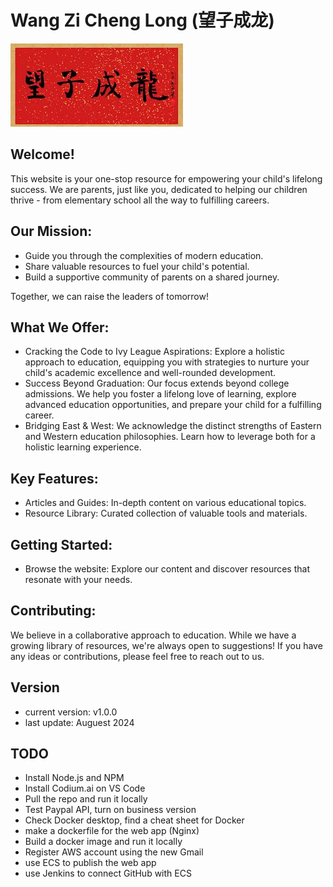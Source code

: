 # Wang Zi Cheng Long (望子成龙)

![home_logo](./src/assets/wangzichenglong.png)

## Welcome!

This website is your one-stop resource for empowering your child's lifelong success. We are parents, just like you, dedicated to helping our children thrive - from elementary school all the way to fulfilling careers.

## Our Mission:

   - Guide you through the complexities of modern education.
   - Share valuable resources to fuel your child's potential.
   - Build a supportive community of parents on a shared journey.

Together, we can raise the leaders of tomorrow!

## What We Offer:

   - Cracking the Code to Ivy League Aspirations: Explore a holistic approach to education, equipping you with strategies to nurture your child's academic excellence and well-rounded development.
   - Success Beyond Graduation: Our focus extends beyond college admissions. We help you foster a lifelong love of learning, explore advanced education opportunities, and prepare your child for a fulfilling career.
   - Bridging East & West: We acknowledge the distinct strengths of Eastern and Western education philosophies. Learn how to leverage both for a holistic learning experience.

## Key Features:

   - Articles and Guides: In-depth content on various educational topics.
   - Resource Library: Curated collection of valuable tools and materials.

## Getting Started:

   - Browse the website: Explore our content and discover resources that resonate with your needs.

## Contributing:

We believe in a collaborative approach to education. While we have a growing library of resources, we're always open to suggestions! If you have any ideas or contributions, please feel free to reach out to us.

## Version

- current version: v1.0.0
- last update: Auguest 2024

## TODO
- Install Node.js and NPM
- Install Codium.ai on VS Code
- Pull the repo and run it locally
- Test Paypal API, turn on business version
- Check Docker desktop, find a cheat sheet for Docker
- make a dockerfile for the web app (Nginx)
- Build a docker image and run it locally
- Register AWS account using the new Gmail
- use ECS to publish the web app
- use Jenkins to connect GitHub with ECS
